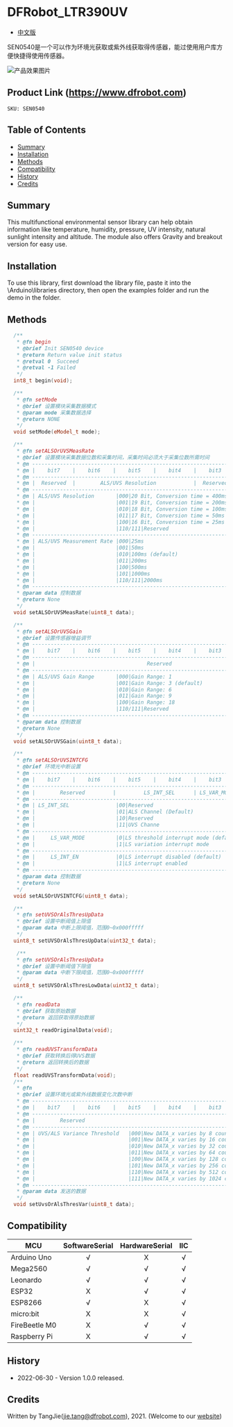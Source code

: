 DFRobot_LTR390UV
===========================

* [中文版](./README_CN.md)

SEN0540是一个可以作为环境光获取或紫外线获取得传感器，能过使用用户库方便快捷得使用传感器。

![产品效果图片](../../resources/images/SEN0540.png)
  
## Product Link (https://www.dfrobot.com)
    SKU: SEN0540

## Table of Contents

  * [Summary](#summary)
  * [Installation](#installation)
  * [Methods](#methods)
  * [Compatibility](#compatibility)
  * [History](#history)
  * [Credits](#credits)

## Summary

This multifunctional environmental sensor library can help obtain information like temperature, humidity, pressure, UV intensity, natural sunlight intensity and altitude.
The module also offers Gravity and breakout version for easy use.


## Installation

To use this library, first download the library file, paste it into the \Arduino\libraries directory, then open the examples folder and run the demo in the folder.

## Methods

```C++
  /**
   * @fn begin
   * @brief Init SEN0540 device
   * @return Return value init status
   * @retval 0  Succeed
   * @retval -1 Failed
   */
  int8_t begin(void);

  /**
   * @fn setMode
   * @brief 设置模块采集数据模式
   * @param mode 采集数据选择
   * @return NONE
   */
  void setMode(eModel_t mode);

  /**
   * @fn setALSOrUVSMeasRate
   * @brief 设置模块采集数据位数和采集时间，采集时间必须大于采集位数所需时间
   * @n --------------------------------------------------------------------------------------------------------
   * @n |    bit7    |    bit6    |    bit5    |    bit4    |    bit3    |    bit2    |    bit1    |    bit0    |
   * @n ---------------------------------------------------------------------------------------------------------
   * @n |  Reserved  |        ALS/UVS Resolution            |  Reserved  |   ALS/UVS Measurement Rate           |
   * @n ---------------------------------------------------------------------------------------------------------
   * @n | ALS/UVS Resolution       |000|20 Bit, Conversion time = 400ms                                         |
   * @n |                          |001|19 Bit, Conversion time = 200ms                                         |
   * @n |                          |010|18 Bit, Conversion time = 100ms(default)                                |
   * @n |                          |011|17 Bit, Conversion time = 50ms                                          |
   * @n |                          |100|16 Bit, Conversion time = 25ms                                          |
   * @n |                          |110/111|Reserved                                                            |
   * @n ---------------------------------------------------------------------------------------------------------
   * @n | ALS/UVS Measurement Rate |000|25ms                                                                    |
   * @n |                          |001|50ms                                                                    |
   * @n |                          |010|100ms (default)                                                         |
   * @n |                          |011|200ms                                                                   |
   * @n |                          |100|500ms                                                                   |
   * @n |                          |101|1000ms                                                                  |
   * @n |                          |110/111|2000ms                                                              |
   * @n ---------------------------------------------------------------------------------------------------------
   * @param data 控制数据
   * @return None
   */
  void setALSOrUVSMeasRate(uint8_t data);

  /**
   * @fn setALSOrUVSGain
   * @brief 设置传感器增益调节
   * @n ---------------------------------------------------------------------------------------------------------
   * @n |    bit7    |    bit6    |    bit5    |    bit4    |    bit3    |    bit2    |    bit1    |    bit0    |
   * @n ---------------------------------------------------------------------------------------------------------
   * @n |                                    Reserved                    |          ALS/UVS Gain Range          |
   * @n ---------------------------------------------------------------------------------------------------------
   * @n | ALS/UVS Gain Range       |000|Gain Range: 1                                                           |
   * @n |                          |001|Gain Range: 3 (default)                                                 |
   * @n |                          |010|Gain Range: 6                                                           |
   * @n |                          |011|Gain Range: 9                                                           |
   * @n |                          |100|Gain Range: 18                                                          |
   * @n |                          |110/111|Reserved                                                            |
   * @n ---------------------------------------------------------------------------------------------------------                  
   * @param data 控制数据 
   * @return None
   */
  void setALSOrUVSGain(uint8_t data);

  /**
   * @fn setALSOrUVSINTCFG
   * @brief 环境光中断设置
   * @n ---------------------------------------------------------------------------------------------------------
   * @n |    bit7    |    bit6    |    bit5    |    bit4    |    bit3    |    bit2    |    bit1    |    bit0    |
   * @n ---------------------------------------------------------------------------------------------------------
   * @n |        Reserved         |         LS_INT_SEL      | LS_VAR_MODE| LS_INT_EN  |    Reserved             |
   * @n ---------------------------------------------------------------------------------------------------------
   * @n | LS_INT_SEL               |00|Reserved                                                                 |
   * @n |                          |01|ALS Channel (Default)                                                    |
   * @n |                          |10|Reserved                                                                 |
   * @n |                          |11|UVS Channe                                                               |
   * @n ---------------------------------------------------------------------------------------------------------
   * @n |     LS_VAR_MODE          |0|LS threshold interrupt mode (default)                                     |
   * @n |                          |1|LS variation interrupt mode                                               |
   * @n --------------------------------------------------------------------------------------------------------- 
   * @n |     LS_INT_EN            |0|LS interrupt disabled (default)                                           |
   * @n |                          |1|LS interrupt enabled                                                      |
   * @n ---------------------------------------------------------------------------------------------------------      
   * @param data 控制数据
   * @return None
   */
  void setALSOrUVSINTCFG(uint8_t data);

  /**
   * @fn setUVSOrAlsThresUpData
   * @brief 设置中断阈值上限值
   * @param data 中断上限阈值，范围0~0x000fffff
   */
  uint8_t setUVSOrAlsThresUpData(uint32_t data);

   /**
   * @fn setUVSOrAlsThresUpData
   * @brief 设置中断阈值下限值
   * @param data 中断下限阈值，范围0~0x000fffff
   */
  uint8_t setUVSOrAlsThresLowData(uint32_t data);

  /**
   * @fn readData
   * @brief 获取原始数据
   * @return 返回获取得原始数据
   */
  uint32_t readOriginalData(void);

  /**
   * @fn readUVSTransformData
   * @brief 获取转换后得UVS数据
   * @return 返回转换后的数据
   */
  float readUVSTransformData(void);
  /**
   * @fn 
   * @brief 设置环境光或紫外线数据变化次数中断
   * @n ---------------------------------------------------------------------------------------------------------
   * @n |    bit7    |    bit6    |    bit5    |    bit4    |    bit3    |    bit2    |    bit1    |    bit0    |
   * @n ---------------------------------------------------------------------------------------------------------
   * @n |        Reserved                                                |    UVS/ALS Variance Threshold        |
   * @n ---------------------------------------------------------------------------------------------------------
   * @n | UVS/ALS Variance Threshold   |000|New DATA_x varies by 8 counts compared to previous result           |
   * @n |                              |001|New DATA_x varies by 16 counts compared to previous result.         |
   * @n |                              |010|New DATA_x varies by 32 counts compared to previous result.         |
   * @n |                              |011|New DATA_x varies by 64 counts compared to previous result.         |
   * @n |                              |100|New DATA_x varies by 128 counts compared to previous result.        |
   * @n |                              |101|New DATA_x varies by 256 counts compared to previous result.        |
   * @n |                              |110|New DATA_x varies by 512 counts compared to previous result.        |
   * @n |                              |111|New DATA_x varies by 1024 counts compared to previous result.       |
   * @n ---------------------------------------------------------------------------------------------------------      
   * @param data 发送的数据
   */
  void setUvsOrAlsThresVar(uint8_t data);
```

## Compatibility

MCU                | SoftwareSerial | HardwareSerial |      IIC      |
------------------ | :----------: | :----------: | :----------: | 
Arduino Uno        |      √       |      X       |      √       |
Mega2560           |      √       |      √       |      √       |
Leonardo           |      √       |      √       |      √       |
ESP32              |      X       |      √       |      √       |
ESP8266            |      √       |      X       |      √       |
micro:bit          |      X       |      X       |      √       |
FireBeetle M0      |      X       |      √       |      √       |
Raspberry Pi       |      X       |      √       |      √       |

## History

- 2022-06-30 - Version 1.0.0 released.

## Credits

Written by TangJie(jie.tang@dfrobot.com), 2021. (Welcome to our [website](https://www.dfrobot.com/))
